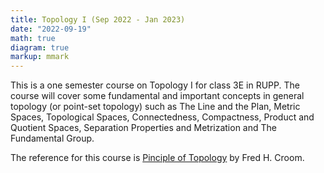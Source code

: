 ```yaml
---
title: Topology I (Sep 2022 - Jan 2023)
date: "2022-09-19"
math: true
diagram: true
markup: mmark
---
```


This is a one semester course on Topology I for class 3E in RUPP. The course will cover some fundamental and important concepts in general topology (or point-set topology) such as The Line and the Plan, Metric Spaces, Topological Spaces, Connectedness, Compactness, Product and Quotient Spaces, Separation Properties and Metrization and The Fundamental Group.

The reference for this course is <a href="https://b-ok.asia/book/2040242/a9e836" target="_blank"> Pinciple of Topology</a> by Fred H. Croom.















